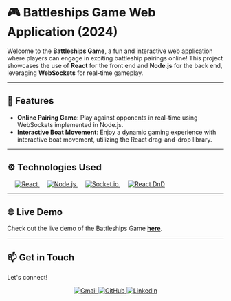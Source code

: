 # 🎮 Battleships Game Web Application (2024)

Welcome to the **Battleships Game**, a fun and interactive web application where players can engage in exciting battleship pairings online! This project showcases the use of **React** for the front end and **Node.js** for the back end, leveraging **WebSockets** for real-time gameplay.

---

## 🚀 Features

- **Online Pairing Game**: Play against opponents in real-time using WebSockets implemented in Node.js.
- **Interactive Boat Movement**: Enjoy a dynamic gaming experience with interactive boat movement, utilizing the React drag-and-drop library.

---

## ⚙️ Technologies Used

&emsp;
<a href="https://reactjs.org/" target="_blank">
  <img alt="React" src="https://img.shields.io/badge/React-%2328232A.svg?style=for-the-badge&logo=react&logoColor=61DAFB">
</a>
&emsp;
<a href="https://nodejs.org/" target="_blank">
  <img alt="Node.js" src="https://img.shields.io/badge/Node.js-339933.svg?style=for-the-badge&logo=node.js&logoColor=white">
</a>
&emsp;
<a href="https://socket.io/" target="_blank">
  <img alt="Socket.io" src="https://img.shields.io/badge/Socket.io-%23333333.svg?style=for-the-badge&logo=socket.io&logoColor=white">
</a>
&emsp;
<a href="https://reactjs.org/docs/drag-and-drop.html" target="_blank">
  <img alt="React DnD" src="https://img.shields.io/badge/React%20DnD-%23333.svg?style=for-the-badge&logo=react&logoColor=61DAFB">
</a>

---

## 🌐 Live Demo

Check out the live demo of the Battleships Game [**here**](https://assafassa.github.io/battleships-game/).

---

## 📫 Get in Touch

Let's connect!

<p align="center">
  <a href="mailto:liel1939@gmail.com">
    <img src="https://img.icons8.com/bubbles/50/000000/gmail.png" alt="Gmail" />
  </a>
  <a href="https://github.com/lielbsh">
    <img src="https://img.icons8.com/bubbles/50/000000/github.png" alt="GitHub" />
  </a>
  <a href="https://www.linkedin.com/in/liel-benshmuel/">
    <img src="https://img.icons8.com/bubbles/50/000000/linkedin.png" alt="LinkedIn" />
  </a>
</p>

